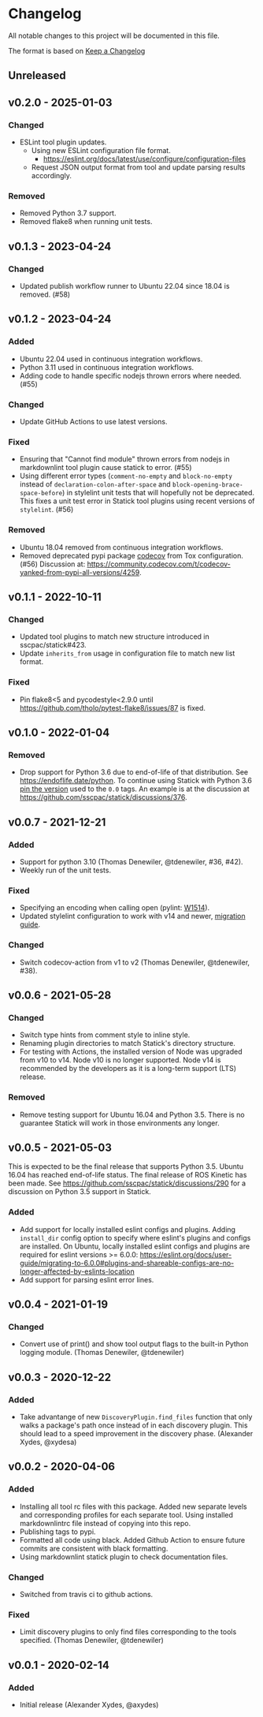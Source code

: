 # Changelog

All notable changes to this project will be documented in this file.

The format is based on [Keep a Changelog](https://keepachangelog.com/en/1.0.0/)

## Unreleased

## v0.2.0 - 2025-01-03

### Changed

- ESLint tool plugin updates.
  - Using new ESLint configuration file format.
    - <https://eslint.org/docs/latest/use/configure/configuration-files>
  - Request JSON output format from tool and update parsing results accordingly.

### Removed

- Removed Python 3.7 support.
- Removed flake8 when running unit tests.

## v0.1.3 - 2023-04-24

### Changed

- Updated publish workflow runner to Ubuntu 22.04 since 18.04 is removed. (#58)

## v0.1.2 - 2023-04-24

### Added

- Ubuntu 22.04 used in continuous integration workflows.
- Python 3.11 used in continuous integration workflows.
- Adding code to handle specific nodejs thrown errors where needed. (#55)

### Changed

- Update GitHub Actions to use latest versions.

### Fixed

- Ensuring that "Cannot find module" thrown errors from nodejs in markdownlint tool plugin cause statick to error. (#55)
- Using different error types (`comment-no-empty` and `block-no-empty` instead of
  `declaration-colon-after-space` and `block-opening-brace-space-before`)
  in stylelint unit tests that will hopefully not be deprecated.
  This fixes a unit test error in Statick tool plugins using recent versions of `stylelint`. (#56)

### Removed

- Ubuntu 18.04 removed from continuous integration workflows.
- Removed deprecated pypi package [codecov](https://github.com/codecov/codecov-python) from Tox configuration. (#56)
  Discussion at: <https://community.codecov.com/t/codecov-yanked-from-pypi-all-versions/4259>.

## v0.1.1 - 2022-10-11

### Changed

- Updated tool plugins to match new structure introduced in sscpac/statick#423.
- Update `inherits_from` usage in configuration file to match new list format.

### Fixed

- Pin flake8<5 and pycodestyle<2.9.0 until <https://github.com/tholo/pytest-flake8/issues/87> is fixed.

## v0.1.0 - 2022-01-04

### Removed

- Drop support for Python 3.6 due to end-of-life of that distribution.
  See <https://endoflife.date/python>.
  To continue using Statick with Python 3.6 [pin the version](https://pip.pypa.io/en/stable/user_guide/)
  used to the `0.0` tags.
  An example is at the discussion at <https://github.com/sscpac/statick/discussions/376>.

## v0.0.7 - 2021-12-21

### Added

- Support for python 3.10 (Thomas Denewiler, @tdenewiler, #36, #42).
- Weekly run of the unit tests.

### Fixed

- Specifying an encoding when calling open (pylint: [W1514](https://pylint.pycqa.org/en/latest/technical_reference/features.html)).
- Updated stylelint configuration to work with v14 and newer, [migration guide](https://github.com/stylelint/stylelint/blob/14.0.0/docs/migration-guide/to-14.md).

### Changed

- Switch codecov-action from v1 to v2 (Thomas Denewiler, @tdenewiler, #38).

## v0.0.6 - 2021-05-28

### Changed

- Switch type hints from comment style to inline style.
- Renaming plugin directories to match Statick's directory structure.
- For testing with Actions, the installed version of Node was upgraded from v10 to v14.
  Node v10 is no longer supported.
  Node v14 is recommended by the developers as it is a long-term support (LTS) release.

### Removed

- Remove testing support for Ubuntu 16.04 and Python 3.5.
  There is no guarantee Statick will work in those environments any longer.

## v0.0.5 - 2021-05-03

This is expected to be the final release that supports Python 3.5.
Ubuntu 16.04 has reached end-of-life status.
The final release of ROS Kinetic has been made.
See <https://github.com/sscpac/statick/discussions/290> for a discussion on Python 3.5 support in Statick.

### Added

- Add support for locally installed eslint configs and plugins.
  Adding `install_dir` config option to specify where eslint's plugins and configs are installed.
  On Ubuntu, locally installed eslint configs and plugins are required for eslint versions >= 6.0.0:
  <https://eslint.org/docs/user-guide/migrating-to-6.0.0#plugins-and-shareable-configs-are-no-longer-affected-by-eslints-location>
- Add support for parsing eslint error lines.

## v0.0.4 - 2021-01-19

### Changed

- Convert use of print() and show tool output flags to the built-in Python logging module. (Thomas Denewiler, @tdenewiler)

## v0.0.3 - 2020-12-22

### Added

- Take advantange of new `DiscoveryPlugin.find_files` function that only walks a package's path once instead of
  in each discovery plugin.
  This should lead to a speed improvement in the discovery phase. (Alexander Xydes, @xydesa)

## v0.0.2 - 2020-04-06

### Added

- Installing all tool rc files with this package.
  Added new separate levels and corresponding profiles for each separate tool.
  Using installed markdownlintrc file instead of copying into this repo.
- Publishing tags to pypi.
- Formatted all code using black. Added Github Action to ensure future commits are consistent with black formatting.
- Using markdownlint statick plugin to check documentation files.

### Changed

- Switched from travis ci to github actions.

### Fixed

- Limit discovery plugins to only find files corresponding to the tools specified. (Thomas Denewiler, @tdenewiler)

## v0.0.1 - 2020-02-14

### Added

- Initial release (Alexander Xydes, @axydes)
